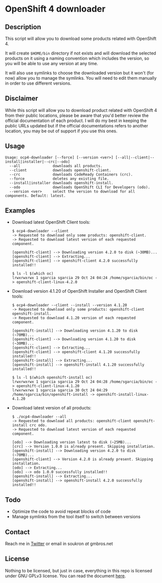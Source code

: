 # OpenShift 4 downloader
## Description
This script will allow you to download some products related with OpenShift 4.

It will create `$HOME/bin` directory if not exists and will download the selected products on it using a naming convention which includes the version, so you will be able to use any version at any time.

It will also use symlinks to choose the downloaded version but it won't (for now) allow you to manage the symlinks. You will need to edit them manually in order to use different versions.

## Disclaimer
While this script will allow you to download product related with OpenShift 4 from their public locations, please be aware that you'd better review the official documentation of each product. I will do my best in keeping the public URLs updated but if the official documentations refers to another location, you may be out of support if you use this ones.

## Usage
~~~
Usage: ocp4-downloader [--force] [--version <ver>] [--all|--client|--install|installer|--crc|--odo]
  --all               downloads all products.
  --client            downloads openshift-client.
  --crc               downloads CodeReady Containers (crc).
  --force             deletes any existing file.
  --install|installer downloads openshift-install.
  --odo               downloads OpenShift CLI for Developers (odo).
  --version <ver>     select the version to download for all components. Default: latest.
~~~

## Examples
- Download latest OpenShift Client tools:
  ~~~
  $ ocp4-downloader --client 
  -> Requested to download only some products: openshift-client.
  -> Requested to download latest version of each requested component.

  [openshift-client] --> Downloading version 4.2.0 to disk (~30MB)...
  [openshift-client] --> Extracting... 
  [openshift-client] --> openshift-client 4.2.0 successfully installed!!
  
  $ ls -l $(which oc)
  lrwxrwxrwx 1 sgarcia sgarcia 29 Oct 24 04:24 /home/sgarcia/bin/oc -> openshift-client-linux-4.2.0
  ~~~

- Download version 4.1.20 of OpenShift Installer and OpenShift Client tools:
  ~~~
  $ ocp4-downloader --client --install --version 4.1.20
  -> Requested to download only some products: openshift-client openshift-install.
  -> Requested to download 4.1.20 version of each requested component.

  [openshift-install] --> Downloading version 4.1.20 to disk (~70MB)...
  [openshift-client] --> Downloading version 4.1.20 to disk (~30MB)...
  [openshift-client] --> Extracting... 
  [openshift-client] --> openshift-client 4.1.20 successfully installed!!
  [openshift-install] --> Extracting... 
  [openshift-install] --> openshift-install 4.1.20 successfully installed!!

  $ ls -l $(which openshift-install oc)
  lrwxrwxrwx 1 sgarcia sgarcia 29 Oct 24 04:28 /home/sgarcia/bin/oc -> openshift-client-linux-4.1.20
  lrwxrwxrwx 1 sgarcia sgarcia 30 Oct 24 04:29 /home/sgarcia/bin/openshift-install -> openshift-install-linux-4.1.20
  ~~~
  
- Download latest version of all products:
  ~~~
  $ ./ocp4-downloader --all
  -> Requested to download all products: openshift-client openshift-install crc odo.
  -> Requested to download latest version of each requested component.

  [odo] --> Downloading version latest to disk (~25MB)...
  [crc] --> Version 1.0.0 is already present. Skipping installation.
  [openshift-install] --> Downloading version 4.2.0 to disk (~70MB)...
  [openshift-client] --> Version 4.2.0 is already present. Skipping installation.
  [odo] --> Extracting...
  [odo] --> odo 1.0.0 successfully installed!!
  [openshift-install] --> Extracting... 
  [openshift-install] --> openshift-install 4.2.0 successfully installed!!
  ~~~

## Todo
- Optimize the code to avoid repeat blocks of code
- Manage symlinks from the tool itself to switch between versions

## Contact
Reach me in [Twitter] or email in soukron _at_ gmbros.net

## License
Nothing to be licensed, but just in case, everything in this repo is licensed under GNU GPLv3 license. You can read the document [here].

[Twitter]:http://twitter.com/soukron
[here]:http://gnu.org/licenses/gpl.html

